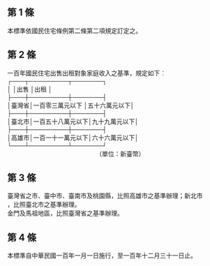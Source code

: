第 1 條
-------
本標準依國民住宅條例第二條第二項規定訂定之。

第 2 條
-------
一百年國民住宅出售出租對象家庭收入之基準，規定如下︰  
┌───┬─────────┬───────┐  
│      │出售              │出租          │  
├───┼─────────┼───────┤  
│臺灣省│一百零三萬元以下  │五十六萬元以下│  
├───┼─────────┼───────┤  
│臺北市│一百五十八萬元以下│九十九萬元以下│  
├───┼─────────┼───────┤  
│高雄市│一百一十一萬元以下│六十六萬元以下│  
└───┴─────────┴───────┘  
　　　　　　　　　　　　　　　（單位：新臺幣）

第 3 條
-------
臺灣省之市、臺中市、臺南市及桃園縣，比照高雄市之基準辦理；新北市  
，比照臺北市之基準辦理。  
金門及馬祖地區，比照臺灣省之基準辦理。

第 4 條
-------
本標準自中華民國一百年一月一日施行，至一百年十二月三十一日止。


